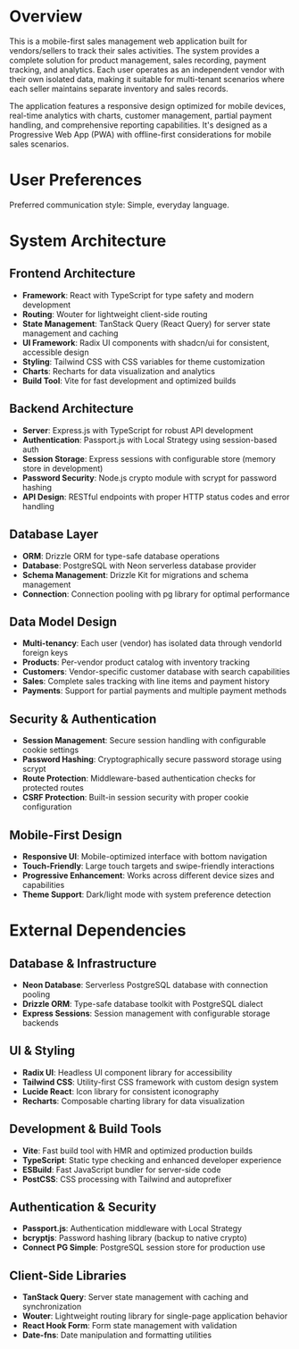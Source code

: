 # Overview

This is a mobile-first sales management web application built for vendors/sellers to track their sales activities. The system provides a complete solution for product management, sales recording, payment tracking, and analytics. Each user operates as an independent vendor with their own isolated data, making it suitable for multi-tenant scenarios where each seller maintains separate inventory and sales records.

The application features a responsive design optimized for mobile devices, real-time analytics with charts, customer management, partial payment handling, and comprehensive reporting capabilities. It's designed as a Progressive Web App (PWA) with offline-first considerations for mobile sales scenarios.

# User Preferences

Preferred communication style: Simple, everyday language.

# System Architecture

## Frontend Architecture
- **Framework**: React with TypeScript for type safety and modern development
- **Routing**: Wouter for lightweight client-side routing
- **State Management**: TanStack Query (React Query) for server state management and caching
- **UI Framework**: Radix UI components with shadcn/ui for consistent, accessible design
- **Styling**: Tailwind CSS with CSS variables for theme customization
- **Charts**: Recharts for data visualization and analytics
- **Build Tool**: Vite for fast development and optimized builds

## Backend Architecture
- **Server**: Express.js with TypeScript for robust API development
- **Authentication**: Passport.js with Local Strategy using session-based auth
- **Session Storage**: Express sessions with configurable store (memory store in development)
- **Password Security**: Node.js crypto module with scrypt for password hashing
- **API Design**: RESTful endpoints with proper HTTP status codes and error handling

## Database Layer
- **ORM**: Drizzle ORM for type-safe database operations
- **Database**: PostgreSQL with Neon serverless database provider
- **Schema Management**: Drizzle Kit for migrations and schema management
- **Connection**: Connection pooling with pg library for optimal performance

## Data Model Design
- **Multi-tenancy**: Each user (vendor) has isolated data through vendorId foreign keys
- **Products**: Per-vendor product catalog with inventory tracking
- **Customers**: Vendor-specific customer database with search capabilities
- **Sales**: Complete sales tracking with line items and payment history
- **Payments**: Support for partial payments and multiple payment methods

## Security & Authentication
- **Session Management**: Secure session handling with configurable cookie settings
- **Password Hashing**: Cryptographically secure password storage using scrypt
- **Route Protection**: Middleware-based authentication checks for protected routes
- **CSRF Protection**: Built-in session security with proper cookie configuration

## Mobile-First Design
- **Responsive UI**: Mobile-optimized interface with bottom navigation
- **Touch-Friendly**: Large touch targets and swipe-friendly interactions
- **Progressive Enhancement**: Works across different device sizes and capabilities
- **Theme Support**: Dark/light mode with system preference detection

# External Dependencies

## Database & Infrastructure
- **Neon Database**: Serverless PostgreSQL database with connection pooling
- **Drizzle ORM**: Type-safe database toolkit with PostgreSQL dialect
- **Express Sessions**: Session management with configurable storage backends

## UI & Styling
- **Radix UI**: Headless UI component library for accessibility
- **Tailwind CSS**: Utility-first CSS framework with custom design system
- **Lucide React**: Icon library for consistent iconography
- **Recharts**: Composable charting library for data visualization

## Development & Build Tools
- **Vite**: Fast build tool with HMR and optimized production builds
- **TypeScript**: Static type checking and enhanced developer experience
- **ESBuild**: Fast JavaScript bundler for server-side code
- **PostCSS**: CSS processing with Tailwind and autoprefixer

## Authentication & Security
- **Passport.js**: Authentication middleware with Local Strategy
- **bcryptjs**: Password hashing library (backup to native crypto)
- **Connect PG Simple**: PostgreSQL session store for production use

## Client-Side Libraries
- **TanStack Query**: Server state management with caching and synchronization
- **Wouter**: Lightweight routing library for single-page application behavior
- **React Hook Form**: Form state management with validation
- **Date-fns**: Date manipulation and formatting utilities